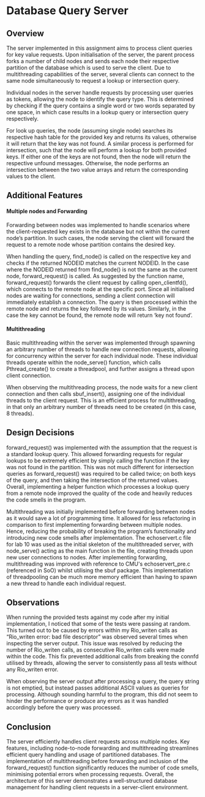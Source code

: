 # Database Query Server

## Overview
The server implemented in this assignment aims to process client queries for key value requests. Upon initialisation of the server, the parent process forks a number of child nodes and sends each node their respective partition of the database which is used to serve the client. Due to multithreading capabilities of the server, several clients can connect to the same node simultaneously to request a lookup or intersection query.

Individual nodes in the server handle requests by processing user queries as tokens, allowing the node to identify the query type. This is determined by checking if the query contains a single word or two words separated by one space, in which case results in a lookup query or intersection query respectively.

For look up queries, the node (assuming single node) searches its respective hash table for the provided key and returns its values, otherwise it will return that the key was not found. A similar process is performed for intersection, such that the node will perform a lookup for both provided keys. If either one of the keys are not found, then the node will return the respective unfound messages. Otherwise, the node performs an intersection between the two value arrays and return the corresponding values to the client.

## Additional Features
#### Multiple nodes and Forwarding
Forwarding between nodes was implemented to handle scenarios where the client-requested key exists in the database but not within the current node’s partition. In such cases, the node serving the client will forward the request to a remote node whose partition contains the desired key.

When handling the query, find_node() is called on the respective key and checks if the returned NODEID matches the current NODEID. In the case where the NODEID returned from find_node() is not the same as the current node, forward_request() is called. As suggested by the function name, forward_request() forwards the client request by calling open_clientfd(), which connects to the remote node at the specific port. Since all initialised nodes are waiting for connections, sending a client connection will immediately establish a connection. The query is then processed within the remote node and returns the key followed by its values. Similarly, in the case the key cannot be found, the remote node will return ‘key not found’.

#### Multithreading
Basic multithreading within the server was implemented through spawning an arbitrary number of threads to handle new connection requests, allowing for concurrency within the server for each individual node. These individual threads operate within the node_serve() function, which calls Pthread_create() to create a threadpool, and further assigns a thread upon client connection.

When observing the multithreading process, the node waits for a new client connection and then calls sbuf_insert(), assigning one of the individual threads to the client request. This is an efficient process for multithreading, in that only an arbitrary number of threads need to be created (in this case, 8 threads).

## Design Decisions
forward_request() was implemented with the assumption that the request is a standard lookup query. This allowed forwarding requests for regular lookups to be extremely efficient by simply calling the function if the key was not found in the partition. This was not much different for intersection queries as forward_request() was required to be called twice; on both keys of the query, and then taking the intersection of the returned values. Overall, implementing a helper function which processes a lookup query from a remote node improved the quality of the code and heavily reduces the code smells in the program.

Multithreading was initially implemented before forwarding between nodes as it would save a lot of programming time. It allowed for less refactoring in comparison to first implementing forwarding between multiple nodes. Hence, reducing the probability of breaking the program’s functionality and introducing new code smells after implementation. The echoservert.c file for lab 10 was used as the initial skeleton of the multithreaded server, with node_serve() acting as the main function in the file, creating threads upon new user connections to nodes. After implementing forwarding, multithreading was improved with reference to CMU's echoservert_pre.c (referenced in SoO) whilst utilising the sbuf package. This implementation of threadpooling can be much more memory efficient than having to spawn a new thread to handle each individual request.

## Observations
When running the provided tests against my code after my initial implementation, I noticed that some of the tests were passing at random. This turned out to be caused by errors within my Rio_writen calls as “Rio_writen error: bad file descriptor” was observed several times when inspecting the server output. This issue was resolved by reducing the number of Rio_writen calls, as consecutive Rio_writen calls were made within the code. This fix prevented additional calls from breaking the connfd utilised by threads, allowing the server to consistently pass all tests without any Rio_writen error.

When observing the server output after processing a query, the query string is not emptied, but instead passes additional ASCII values as queries for processing. Although sounding harmful to the program, this did not seem to hinder the performance or produce any errors as it was handled accordingly before the query was processed.

## Conclusion
The server efficiently handles client requests across multiple nodes. Key features, including node-to-node forwarding and multithreading streamlines efficient query handling and usage of partitioned databases. The implementation of multithreading before forwarding and inclusion of the forward_request() function significantly reduces the number of code smells, minimising potential errors when processing requests. Overall, the architecture of this server demonstrates a well-structured database management for handling client requests in a server-client environment.
